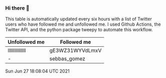 ### Hi there 👋

This table is automatically updated every six hours with a list of Twitter users who have followed me and unfollowed me. I used Github Actions, the Twitter API, and the python package tweepy to automate this workflow.

| Unfollowed me |  Followed me |
| --- | --- |
|lIllIIlIIllIlI|gE3WZ31WYVdLmxV|
|-|sebbas_gomez|
Sun Jun 27 18:08:04 UTC 2021
